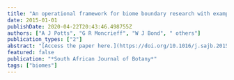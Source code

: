 ```yaml
---
title: "An operational framework for biome boundary research with examples from South Africa"
date: 2015-01-01
publishDate: 2020-04-22T20:43:46.498755Z
authors: ["A J Potts", "G R Moncrieff", "W J Bond", " others"]
publication_types: ["2"]
abstract: "[Access the paper here.](https://doi.org/10.1016/j.sajb.2015.07.002) Understanding the ecology of biome boundaries is important in both pure and applied research. Here we develop an operational framework that categorises biome boundary research into five key approaches, namely,(1) field observations,(2) correlative modelling,(3) …"
featured: false
publication: "*South African Journal of Botany*"
tags: ["biomes"]
---
```


